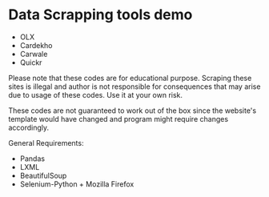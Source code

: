 # Data Scrapping tools demo 

* OLX
* Cardekho
* Carwale
* Quickr


Please note that these codes are for educational purpose. Scraping these sites is illegal and author is not responsible for consequences that may arise due to usage of these codes. Use it at your own risk. 

These codes are not guaranteed to work out of the box since the website's template would have changed and program might require changes accordingly.

General Requirements:

* Pandas
* LXML
* BeautifulSoup
* Selenium-Python + Mozilla Firefox

